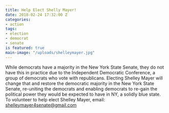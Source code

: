 ```yaml
---
title: Help Elect Shelly Mayer!
date: 2018-02-24 17:32:00 Z
categories:
- action
tags:
- election
- democrat
- senate
is featured: true
main-image: "/uploads/shelleymayer.jpg"
---
```


While democrats have a majority in the New York State Senate, they do not have this in practice due to the Independent Democratic Conference, a group of democrats who vote with republicans. Electing Shelley Mayer will change that and restore the democratic majority in the New York State Senate, re-uniting the democrats and enabling democrats to re-gain the political power they would be expected to have in NY, a solidly blue state. To volunteer to help elect Shelley Mayer, email: shelleymayer4senate@gmail.com